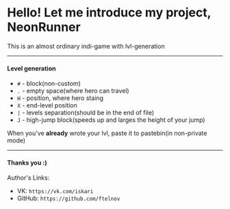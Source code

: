 Hello! Let me introduce my project, NeonRunner
===

This is an almost ordinary indi-game with lvl-generation

---
#### Level generation
 - `#` - block(non-custom)
 - `.` - empty space(where hero can travel)
 - `H` - position, where hero staing
 - `X` - end-level position
 - `|` - levels separation(should be in the end of file)
 - `J` - high-jump block(speeds up and larges the height of your jump)

When you've **already** wrote your lvl, paste it to pastebin(in non-private mode)

---
#### Thanks you :)
Author's Links:
- VK: `https://vk.com/iskari`
- GitHub: `https://github.com/ftelnov`
